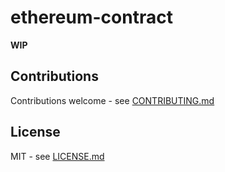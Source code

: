 # ethereum-contract

**WIP**

## Contributions

Contributions welcome - see [CONTRIBUTING.md](CONTRIBUTING.md)

## License

MIT - see [LICENSE.md](LICENSE.md)

